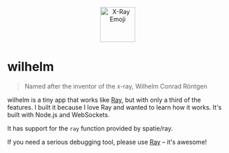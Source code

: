 <p align="center"><img src="https://emojicdn.elk.sh/🩻" width="80" alt="X-Ray Emoji"></p>

# wilhelm

> Named after the inventor of the x-ray, Wilhelm Conrad Röntgen

wilhelm is a tiny app that works like [Ray](https://github.com/spatie/ray), but with only a third of the features. I built it because I love Ray and wanted to learn how it works. It's built with Node.js and WebSockets.

It has support for the `ray` function provided by spatie/ray.

If you need a serious debugging tool, please use [Ray](https://github.com/spatie/ray) – it's awesome!
